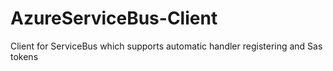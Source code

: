 # AzureServiceBus-Client
Client for ServiceBus which supports automatic handler registering and Sas tokens
